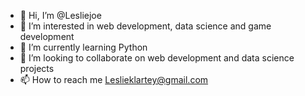 - 👋 Hi, I’m @Lesliejoe
- 👀 I’m interested in web development, data science and game development 
- 🌱 I’m currently learning Python 
- 💞️ I’m looking to collaborate on web development and data science projects 
- 📫 How to reach me Leslieklartey@gmail.com 

<!---
Lesliejoe/Lesliejoe is a ✨ special ✨ repository because its `README.md` (this file) appears on your GitHub profile.
You can click the Preview link to take a look at your changes.
--->
